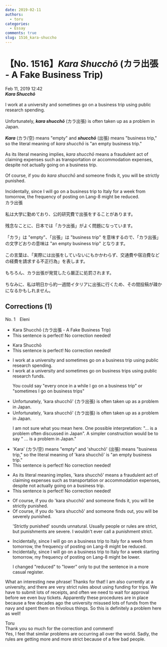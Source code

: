 ```yaml
---
date: 2019-02-11
authors:
  - toru
categories:
  - Essay
comments: true
slug: 1516_kara-shuccho
---
```


# 【No. 1516】<strong><em>Kara Shucchō</strong></em> (カラ出張 - A Fake Business Trip)
<div class="date">Feb 11, 2019 12:42</div>
<div id="post"><div id="body_show_ori">
<strong><em>Kara Shucchō</strong></em><br/><br/>I work at a university and sometimes go on a business trip using public research spending.<br/><br/>Unfortunately, <strong><em>kara shucchō</em></strong> (カラ出張) is often taken up as a problem in Japan.<br/><br/><strong><em>Kara</em></strong> (カラ/空) means "empty" and <strong><em>shucchō</em></strong> (出張) means "business trip," so the literal meaning of <em>kara shucchō</em> is "an empty business trip."<br/><br/>As its literal meaning implies, <em>kara shucchō</em> means a fraudulent act of claiming expenses such as transportation or accommodation expenses, despite not actually going on a business trip.<br/><br/>Of course, if you do <em>kara shucchō</em> and someone finds it, you will be strictly punished.<br/><br/>Incidentally, since I will go on a business trip to Italy for a week from tomorrow, the frequency of posting on Lang-8 might be reduced.
</div></div>

<!-- more -->

<div id="post_ja"><div id="body_show_mo">
カラ出張<br/><br/>私は大学に勤めており、公的研究費で出張をすることがあります。<br/><br/>残念なことに、日本では「カラ出張」がよく問題になっています。<br/><br/>「カラ」は "empty"、「出張」は "business trip" を意味するので、「カラ出張」の文字どおりの意味は "an empty business trip" となります。<br/><br/>この言葉は、「実際には出張をしていないにもかかわらず、交通費や宿泊費などの経費を請求する不正行為」を表します。<br/><br/>もちろん、カラ出張が発覚したら厳正に処罰されます。<br/><br/>ちなみに、私は明日から約一週間イタリアに出張に行くため、その間投稿が疎かになるかもしれません。
</div></div>

## Corrections (1)
<div id="block"><div class="first_name"> No. 1　<span class="just_name">Eleni</span></div><div id="block2">
<ul class="correction_field">
<li class="incorrect">Kara Shucchō (カラ出張 - A Fake Business Trip)</li>
<li class="corrected perfect">This sentence is perfect! No correction needed!</li>
</ul>
<ul class="correction_field">
<li class="incorrect">Kara Shucchō</li>
<li class="corrected perfect">This sentence is perfect! No correction needed!</li>
</ul>
<ul class="correction_field">
<li class="incorrect">I work at a university and sometimes go on a business trip using public research spending.</li>
<li class="corrected correct">
I work at a university and sometimes go on <span class="f_blue">business trips</span> using public research <span class="f_blue">funds</span>.
<p class="correction_comment">You could say "every once in a while I go on a business trip" or "sometimes I go on business trips"</p>
</li>
</ul>
<ul class="correction_field">
<li class="incorrect">Unfortunately, 'kara shucchō' (カラ出張) is often taken up as a problem in Japan.</li>
<li class="corrected correct">
Unfortunately, 'kara shucchō' (カラ出張) is often <span class="f_red">taken up</span> as a problem in Japan.
<p class="correction_comment">I am not sure what you mean here. One possible interpretation: "... is a problem often discussed in Japan". A simpler construction would be to say " ... is a problem in Japan."</p>
</li>
</ul>
<ul class="correction_field">
<li class="incorrect">'Kara' (カラ/空) means "empty" and 'shucchō' (出張) means "business trip," so the literal meaning of 'kara shucchō' is "an empty business trip."</li>
<li class="corrected perfect">This sentence is perfect! No correction needed!</li>
</ul>
<ul class="correction_field">
<li class="incorrect">As its literal meaning implies, 'kara shucchō' means a fraudulent act of claiming expenses such as transportation or accommodation expenses, despite not actually going on a business trip.</li>
<li class="corrected perfect">This sentence is perfect! No correction needed!</li>
</ul>
<ul class="correction_field">
<li class="incorrect">Of course, if you do 'kara shucchō' and someone finds it, you will be strictly punished.</li>
<li class="corrected correct">
Of course, if you do 'kara shucchō' and someone finds <span class="f_blue">out</span>, you will be <span class="f_blue">severely</span> punished.
<p class="correction_comment">'Strictly punished' sounds unnatural. Usually people or rules are strict, but punishments are severe. I wouldn't ever call a punishment strict.</p>
</li>
</ul>
<ul class="correction_field">
<li class="incorrect">Incidentally, since I will go on a business trip to Italy for a week from tomorrow, the frequency of posting on Lang-8 might be reduced.</li>
<li class="corrected correct">
Incidentally, since I will go on a business trip to Italy for a week <span class="f_blue">starting</span> tomorrow, <span class="f_blue">my</span> frequency of posting on Lang-8 might be <span class="f_gray">lower</span>.
<p class="correction_comment">I changed "reduced" to "lower" only to put the sentence in a more casual register.</p>
</li>
</ul>
<p class="comment_small">
 What an interesting new phrase! Thanks for that! I am also currently at a university, and there are very strict rules about using funding for trips. We have to submit lots of receipts, and often we need to wait for approval before we even buy tickets. Apparently these procedures are in place because a few decades ago the university misused lots of funds from the navy and spent them on frivolous things. So this is definitely a problem here as well!
</p>

</div><div class="name"><span class="just_name">Toru</span><br>
Thank you so much for the correction and comment!<br/>Yes, I feel that similar problems are occurring all over the world. Sadly, the rules are getting more and more strict because of a few bad people.
</div>
</div>
